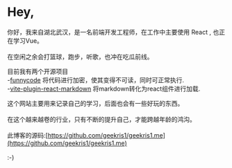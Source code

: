 # Hey,

你好，我来自湖北武汉，是一名前端开发工程师，在工作中主要使用 React , 也正在学习Vue。</br></br>
在空闲之余会打篮球，跑步，听歌，也冲在吃瓜前线。

目前我有两个开源项目</br>
-[funnycode](https://github.com/geekris1/funnycode) 将代码进行加密，使其变得不可读，同时可正常执行.</br>
-[vite-plugin-react-markdown](https://github.com/geekris1/vite-plugin-react-markdown) 将markdown转化为react组件进行加载.

这个网站主要用来记录自己的学习，后面也会有一些好玩的东西。</br></br>
在这个越来越卷的行业，只有不断的提升自己，才能跨越年龄的鸿沟。
</br></br>
此博客的源码:[https://github.com/geekris1/geekris1.me](https://github.com/geekris1/geekris1.me)</br>
</br>
:-) 
<NoPartyForCaoDong />